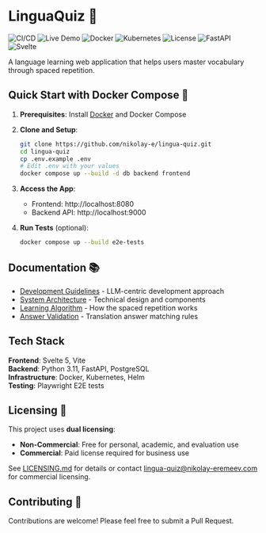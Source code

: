 # LinguaQuiz 🎯

![CI/CD](https://img.shields.io/github/actions/workflow/status/nikolay-e/lingua-quiz/ci-cd.yml?branch=main&style=flat-square&logo=github&label=CI/CD)
![Live Demo](https://img.shields.io/badge/demo-live-green?style=flat-square&logo=vercel&logoColor=white)
![Docker](https://img.shields.io/badge/docker-ready-blue?style=flat-square&logo=docker&logoColor=white)
![Kubernetes](https://img.shields.io/badge/kubernetes-ready-blue?style=flat-square&logo=kubernetes&logoColor=white)
![License](https://img.shields.io/badge/license-Dual%20(Non--Commercial%20%2F%20Commercial)-blue?style=flat-square)
![FastAPI](https://img.shields.io/badge/FastAPI-modern-009688?style=flat-square&logo=fastapi&logoColor=white)
![Svelte](https://img.shields.io/badge/Svelte-5-FF3E00?style=flat-square&logo=svelte&logoColor=white)

A language learning web application that helps users master vocabulary through spaced repetition.

## Quick Start with Docker Compose 🐳

1. **Prerequisites**: Install [Docker](https://www.docker.com/products/docker-desktop/) and Docker Compose

2. **Clone and Setup**:
   ```bash
   git clone https://github.com/nikolay-e/lingua-quiz.git
   cd lingua-quiz
   cp .env.example .env
   # Edit .env with your values
   docker compose up --build -d db backend frontend
   ```

3. **Access the App**:
   - Frontend: http://localhost:8080
   - Backend API: http://localhost:9000

4. **Run Tests** (optional):
   ```bash
   docker compose up --build e2e-tests
   ```

## Documentation 📚

- [Development Guidelines](docs/development-rules.md) - LLM-centric development approach
- [System Architecture](docs/system-architecture.md) - Technical design and components
- [Learning Algorithm](docs/spaced-repetition-algorithm.md) - How the spaced repetition works
- [Answer Validation](docs/answer-comparison-logic.md) - Translation answer matching rules

## Tech Stack

**Frontend**: Svelte 5, Vite  
**Backend**: Python 3.11, FastAPI, PostgreSQL  
**Infrastructure**: Docker, Kubernetes, Helm  
**Testing**: Playwright E2E tests

## Licensing 📄

This project uses **dual licensing**:
- **Non-Commercial**: Free for personal, academic, and evaluation use
- **Commercial**: Paid license required for business use

See [LICENSING.md](LICENSING.md) for details or contact [lingua-quiz@nikolay-eremeev.com](mailto:lingua-quiz@nikolay-eremeev.com) for commercial licensing.

## Contributing 🤝

Contributions are welcome! Please feel free to submit a Pull Request.